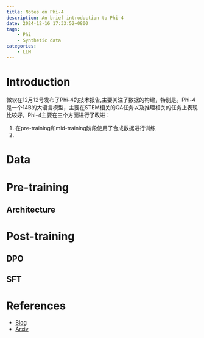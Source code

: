 ```yaml
---
title: Notes on Phi-4
description: An brief introduction to Phi-4
date: 2024-12-16 17:33:52+0800
tags: 
    - Phi
    - Synthetic data
categories:
    - LLM 
---
```


# Introduction

微软在12月12号发布了Phi-4的技术报告,主要关注了数据的构建，特别是。Phi-4是一个14B的大语言模型，主要在STEM相关的QA任务以及推理相关的任务上表现比较好。Phi-4主要在三个方面进行了改进：

1. 在pre-training和mid-training阶段使用了合成数据进行训练
2. 

# Data

# Pre-training

## Architecture

# Post-training

## DPO

## SFT

# References

- [Blog](https://techcommunity.microsoft.com/blog/aiplatformblog/introducing-phi-4-microsoft%E2%80%99s-newest-small-language-model-specializing-in-comple/4357090)
- [Arxiv](https://arxiv.org/abs/2412.08905)
